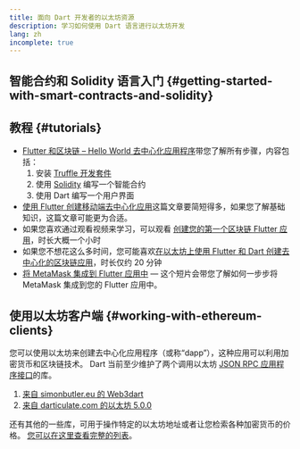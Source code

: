 ```yaml
---
title: 面向 Dart 开发者的以太坊资源
description: 学习如何使用 Dart 语言进行以太坊开发
lang: zh
incomplete: true
---
```


## 智能合约和 Solidity 语言入门 {#getting-started-with-smart-contracts-and-solidity}

## 教程 {#tutorials}

- [Flutter 和区块链 – Hello World 去中心化应用程序](https://www.geeksforgeeks.org/flutter-and-blockchain-hello-world-dapp/)带您了解所有步骤，内容包括：
  1.  安装 [Truffle 开发套件](https://www.trufflesuite.com/)
  2.  使用 [Solidity](https://soliditylang.org/) 编写一个智能合约
  3.  使用 Dart 编写一个用户界面
- [使用 Flutter 创建移动端去中心化应用](https://medium.com/dash-community/building-a-mobile-dapp-with-flutter-be945c80315a)这篇文章要简短得多，如果您了解基础知识，这篇文章可能更为合适。
- 如果您喜欢通过观看视频来学习，可以观看 [创建您的第一个区块链 Flutter 应用](https://www.youtube.com/watch?v=3Eeh3pJ6PeA)，时长大概一个小时
- 如果您不想花这么多时间，您可能喜欢[在以太坊上使用 Flutter 和 Dart 创建去中心化的区块链应用](https://www.youtube.com/watch?v=jaMFEOCq_1s)，时长仅约 20 分钟
- [将 MetaMask 集成到 Flutter 应用中](https://youtu.be/8qzVDje3IWk) — 这个短片会带您了解如何一步步将 MetaMask 集成到您的 Flutter 应用中。

## 使用以太坊客户端 {#working-with-ethereum-clients}

您可以使用以太坊来创建去中心化应用程序（或称“dapp”），这种应用可以利用加密货币和区块链技术。 Dart 当前至少维护了两个调用以太坊 [JSON RPC 应用程序接口](/developers/docs/apis/json-rpc/)的库。

1. [来自 simonbutler.eu 的 Web3dart](https://pub.dev/packages/web3dart)
1. [来自 darticulate.com 的以太坊 5.0.0](https://pub.dev/packages/ethereum)

还有其他的一些库，可用于操作特定的以太坊地址或者让您检索各种加密货币的价格。 [您可以在这里查看完整的列表](https://pub.dev/dart/packages?q=ethereum)。
